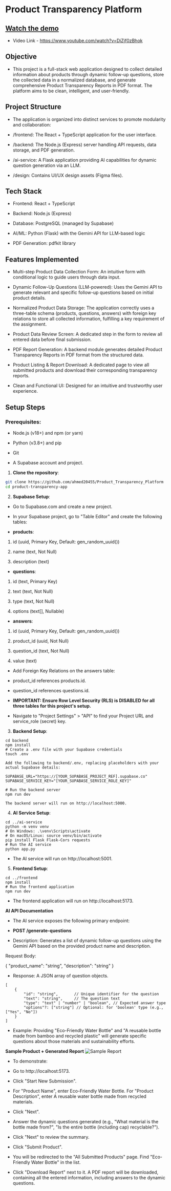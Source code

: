 # Product Transparency Platform

## [Watch the demo](https://www.youtube.com/watch?v=DiZjf0zBhok)
- Video Link - https://www.youtube.com/watch?v=DiZjf0zBhok

## Objective
- This project is a full-stack web application designed to collect detailed information about products through dynamic follow-up questions, store the collected data in a normalized database, and generate comprehensive Product Transparency Reports in PDF format. The platform aims to be clean, intelligent, and user-friendly.

## Project Structure
- The application is organized into distinct services to promote modularity and collaboration:

- /frontend: The React + TypeScript application for the user interface.

- /backend: The Node.js (Express) server handling API requests, data storage, and PDF generation.

- /ai-service: A Flask application providing AI capabilities for dynamic question generation via an LLM.

- /design: Contains UI/UX design assets (Figma files).

## Tech Stack
- Frontend: React + TypeScript

- Backend: Node.js (Express)

- Database: PostgreSQL (managed by Supabase)

- AI/ML: Python (Flask) with the Gemini API for LLM-based logic

- PDF Generation: pdfkit library

## Features Implemented
- Multi-step Product Data Collection Form: An intuitive form with conditional logic to guide users through data input.

- Dynamic Follow-Up Questions (LLM-powered): Uses the Gemini API to generate relevant and specific follow-up questions based on initial product details.

- Normalized Product Data Storage: The application correctly uses a three-table schema (products, questions, answers) with foreign key relations to store all collected information, fulfilling a key requirement of the assignment.

- Product Data Review Screen: A dedicated step in the form to review all entered data before final submission.

- PDF Report Generation: A backend module generates detailed Product Transparency Reports in PDF format from the structured data.

- Product Listing & Report Download: A dedicated page to view all submitted products and download their corresponding transparency reports.

- Clean and Functional UI: Designed for an intuitive and trustworthy user experience.

## Setup Steps
### Prerequisites:

- Node.js (v18+) and npm (or yarn)

- Python (v3.8+) and pip

- Git

- A Supabase account and project.

1. **Clone the repository**:
 ```bash
git clone https://github.com/ahmed20455/Product_Transparency_Platform
cd product-transparency-app
```
2. **Supabase Setup**:

- Go to Supabase.com and create a new project.

- In your Supabase project, go to "Table Editor" and create the following tables:

- **products**:

1. id (uuid, Primary Key, Default: gen_random_uuid())

2. name (text, Not Null)

3. description (text)



- **questions**:

1. id (text, Primary Key)

2. text (text, Not Null)

3. type (text, Not Null)

4. options (text[], Nullable)

- **answers**:

1. id (uuid, Primary Key, Default: gen_random_uuid())

2. product_id (uuid, Not Null)

3. question_id (text, Not Null)

4. value (text)

- Add Foreign Key Relations on the answers table:

- product_id references products.id.

- question_id references questions.id.

- **IMPORTANT: Ensure Row Level Security (RLS) is DISABLED for all three tables for this project's setup.**

- Navigate to "Project Settings" > "API" to find your Project URL and service_role (secret) key.

3. **Backend Setup**:
```
cd backend
npm install
# Create a .env file with your Supabase credentials
touch .env

Add the following to backend/.env, replacing placeholders with your actual Supabase details:

SUPABASE_URL="https://[YOUR_SUPABASE_PROJECT_REF].supabase.co"
SUPABASE_SERVICE_KEY="[YOUR_SUPABASE_SERVICE_ROLE_KEY]"

# Run the backend server
npm run dev

The backend server will run on http://localhost:5000.
```

4. **AI Service Setup**:
```
cd ../ai-service
python -m venv venv
# On Windows: .\venv\Scripts\activate
# On macOS/Linux: source venv/bin/activate
pip install Flask Flask-Cors requests
# Run the AI service
python app.py
```
- The AI service will run on http://localhost:5001.

5. **Frontend Setup**:
```
cd ../frontend
npm install
# Run the frontend application
npm run dev
```
- The frontend application will run on http://localhost:5173.

**AI API Documentation**
- The AI service exposes the following primary endpoint:

- **POST /generate-questions**
- Description: Generates a list of dynamic follow-up questions using the Gemini API based on the provided product name and description.

Request Body:

{
    "product_name": "string",
    "description": "string"
}

- Response: A JSON array of question objects.
```
[
    {
        "id": "string",       // Unique identifier for the question
        "text": "string",     // The question text
        "type": "text" | "number" | "boolean", // Expected answer type
        "options"?: ["string"] // Optional: for 'boolean' type (e.g., ["Yes", "No"])
    }
]
```
- Example: Providing "Eco-Friendly Water Bottle" and "A reusable bottle made from bamboo and recycled plastic" will generate specific questions about those materials and sustainability efforts.

**Sample Product + Generated Report**
![Sample Report](https://github.com/ahmed20455/Product_Transparency_Platform/blob/6246175398798084b80fde9b7e08153fe2424c1c/Screenshot%20(467).png)

- To demonstrate:

- Go to http://localhost:5173.

- Click "Start New Submission".

- For "Product Name", enter Eco-Friendly Water Bottle. For "Product Description", enter A reusable water bottle made from recycled materials.

- Click "Next".

- Answer the dynamic questions generated (e.g., "What material is the bottle made from?", "Is the entire bottle (including cap) recyclable?").

- Click "Next" to review the summary.

- Click "Submit Product".

- You will be redirected to the "All Submitted Products" page. Find "Eco-Friendly Water Bottle" in the list.

- Click "Download Report" next to it. A PDF report will be downloaded, containing all the entered information, including answers to the dynamic questions.
